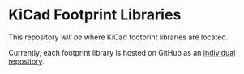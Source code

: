 # KiCad Footprint Libraries

This repository *will be* where KiCad footprint libraries are located. 

Currently, each footprint library is hosted on GitHub as an [individual repository](https://github.com/KiCad?utf8=%E2%9C%93&q=.pretty&type=&language=). 
